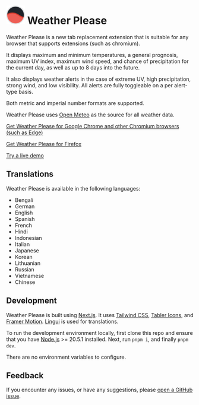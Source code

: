 # <img src="https://raw.githubusercontent.com/ggaidelevicius/weather-please/main/public/favicon.png" alt="Weather Please logo" width="50"> Weather Please

Weather Please is a new tab replacement extension that is suitable for any browser that supports extensions (such as chromium).

It displays maximum and minimum temperatures, a general prognosis, maximum UV index, maximum wind speed, and chance of precipitation for the current day, as well as up to 8 days into the future.

It also displays weather alerts in the case of extreme UV, high precipitation, strong wind, and low visibility. All alerts are fully toggleable on a per alert-type basis.

Both metric and imperial number formats are supported.

Weather Please uses [Open Meteo](https://open-meteo.com/) as the source for all weather data.

[Get Weather Please for Google Chrome and other Chromium browsers (such as Edge)](https://chrome.google.com/webstore/detail/weather-please/pgpheojdhgdjjahjpacijmgenmegnchn)

[Get Weather Please for Firefox](https://addons.mozilla.org/en-US/firefox/addon/weather-please/)

[Try a live demo](https://weather-please.app/)

## Translations

Weather Please is available in the following languages:

- Bengali
- German
- English
- Spanish
- French
- Hindi
- Indonesian
- Italian
- Japanese
- Korean
- Lithuanian
- Russian
- Vietnamese
- Chinese

## Development

Weather Please is built using [Next.js](https://nextjs.org/). It uses [Tailwind CSS](https://tailwindcss.com/), [Tabler Icons](https://tablericons.com/), and [Framer Motion](https://www.framer.com/motion/). [Lingui](https://lingui.dev/) is used for translations.

To run the development environment locally, first clone this repo and ensure that you have [Node.js](https://nodejs.org) >= 20.5.1 installed. Next, run `pnpm i`, and finally `pnpm dev`.

There are no environment variables to configure.

## Feedback

If you encounter any issues, or have any suggestions, please [open a GitHub issue](https://github.com/ggaidelevicius/weather-please/issues).
